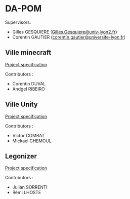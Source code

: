 # DA-POM
Supervisors:
- Gilles GESQUIERE (Gilles.Gesquiere@univ-lyon2.fr)
- Corentin GAUTIER (corentin.gautier@universite-lyon.fr)

## Ville minecraft
[Project specification](https://github.com/VCityTeam/DA-POM/blob/main/cdc_45_duval_11607235_ribeiro_11914838.pdf)

Contributors : 
 - Corentin DUVAL
 - Andgel RIBEIRO
## Ville Unity
[Project specification](https://github.com/VCityTeam/DA-POM/blob/main/cdc_43_CHEMOUL_11500326_COMBAT_11608446.pdf)

Contributors :
- Victor COMBAT
- Mickael CHEMOUL
## Legonizer
[Project specification](https://github.com/VCityTeam/DA-POM/blob/main/Cahier_des_charges_Legonizer.pdf)

Contributors :
- Julian SORRENTI
- Rémi LHOSTE

